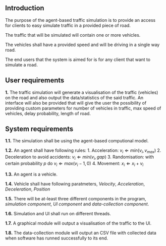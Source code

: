 ## Introduction

The purpose of the agent-based traffic simulation is to provide an access for clients to easy simulate traffic in a provided piece of road.

The traffic that will be simulated will contain one or more vehicles.

The vehicles shall have a provided speed and will be driving in a single way road. 

The end users that the system is aimed for is for any client that want to simulate a road. 


## User requirements

**1.** The traffic simulation will generate a visualisation of the traffic (vehicles) on the road and also output the data/statistics of the said traffic. An interface will also be provided that will give the user the possibility of providing custom parameters for number of vehicles in traffic, max speed of vehicles, delay probability, length of road.



## System requirements

**1.1.** The simulation shall be using the agent-based computional model.

**1.2.** An agent shall have following rules:
			1. Acceleration: $v_{i} \Leftarrow min(v_{i},v_{max})$
			2. Deceleration to avoid accidents: $v_{i} \Leftarrow min(v_i,gap)$
			3. Randomisation: with certain probability $p$ do $v_{i}\Leftarrow max(v_{i}-1,0)$ 
			4. Movement: $x_{i}\Leftarrow x_{i}+v_{i}$ 
			
**1.3.** An agent is a vehicle.

**1.4.** Vehicle shall have following paratmeters, *Velocity*, *Acceleration*, *Deceleration*,  *Position*

**1.5.** There will be at-least three different components in the program, *simulation component*, *UI component* and *data-collection component*.

**1.6.** Simulation and UI shall run on different threads. 

**1.7.** A graphical module will output a visualisation of the traffic to the UI. 

**1.8.** The data-collection module will output an CSV file with collected data when software has runned successfully to its end. 


